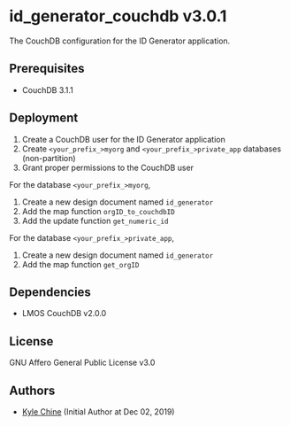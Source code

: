 # id_generator_couchdb v3.0.1

The CouchDB configuration for the ID Generator application.

## Prerequisites

* CouchDB 3.1.1

## Deployment

1. Create a CouchDB user for the ID Generator application
2. Create `<your_prefix_>myorg` and `<your_prefix_>private_app` databases (non-partition)
3. Grant proper permissions to the CouchDB user

For the database `<your_prefix_>myorg`,

1. Create a new design document named `id_generator`
2. Add the map function `orgID_to_couchdbID`
3. Add the update function `get_numeric_id`

For the database `<your_prefix_>private_app`,

1. Create a new design document named `id_generator`
2. Add the map function `get_orgID`

## Dependencies

- LMOS CouchDB v2.0.0

## License

GNU Affero General Public License v3.0

## Authors

* [Kyle Chine](https://www.kylechine.name) (Initial Author at Dec 02, 2019)
